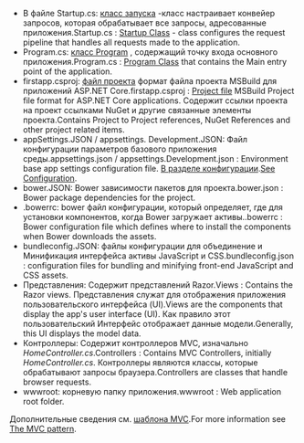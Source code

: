 * <span data-ttu-id="be01c-101">В файле Startup.cs: [класс запуска](../fundamentals/startup.md) -класс настраивает конвейер запросов, которая обрабатывает все запросы, адресованные приложения.</span><span class="sxs-lookup"><span data-stu-id="be01c-101">Startup.cs : [Startup Class](../fundamentals/startup.md) - class configures the request pipeline that handles all requests made to the application.</span></span>
* <span data-ttu-id="be01c-102">Program.cs: [класс Program](../fundamentals/index.md) , содержащий точку входа основного приложения.</span><span class="sxs-lookup"><span data-stu-id="be01c-102">Program.cs : [Program Class](../fundamentals/index.md) that contains the Main entry point of the application.</span></span>
* <span data-ttu-id="be01c-103">firstapp.csproj: [файл проекта](https://docs.microsoft.com/dotnet/articles/core/preview3/tools/csproj) формат файла проекта MSBuild для приложений ASP.NET Core.</span><span class="sxs-lookup"><span data-stu-id="be01c-103">firstapp.csproj : [Project file](https://docs.microsoft.com/dotnet/articles/core/preview3/tools/csproj) MSBuild Project file format for ASP.NET Core applications.</span></span> <span data-ttu-id="be01c-104">Содержит ссылки проекта на проект ссылками NuGet и другие связанные элементы проекта.</span><span class="sxs-lookup"><span data-stu-id="be01c-104">Contains Project to Project references, NuGet References and other project related items.</span></span>
* <span data-ttu-id="be01c-105">appSettings.JSON / appsettings. Development.JSON: Файл конфигурации параметров базового приложения среды.</span><span class="sxs-lookup"><span data-stu-id="be01c-105">appsettings.json / appsettings.Development.json : Environment base app settings configuration file.</span></span> <span data-ttu-id="be01c-106">[В разделе конфигурации](xref:fundamentals/configuration).</span><span class="sxs-lookup"><span data-stu-id="be01c-106">[See Configuration](xref:fundamentals/configuration).</span></span>
* <span data-ttu-id="be01c-107">bower.JSON: Bower зависимости пакетов для проекта.</span><span class="sxs-lookup"><span data-stu-id="be01c-107">bower.json : Bower package dependencies for the project.</span></span>
* <span data-ttu-id="be01c-108">.bowerrc: bower файл конфигурации, который определяет, где для установки компонентов, когда Bower загружает активы.</span><span class="sxs-lookup"><span data-stu-id="be01c-108">.bowerrc : Bower configuration file which defines where to install the components when Bower downloads the assets.</span></span>
* <span data-ttu-id="be01c-109">bundleconfig.JSON: файлы конфигурации для объединение и Минификация интерфейса активы JavaScript и CSS.</span><span class="sxs-lookup"><span data-stu-id="be01c-109">bundleconfig.json : configuration files for bundling and minifying front-end JavaScript and CSS assets.</span></span>
* <span data-ttu-id="be01c-110">Представления: Содержит представлений Razor.</span><span class="sxs-lookup"><span data-stu-id="be01c-110">Views : Contains the Razor views.</span></span> <span data-ttu-id="be01c-111">Представления служат для отображения приложения пользовательского интерфейса (UI).</span><span class="sxs-lookup"><span data-stu-id="be01c-111">Views are the components that display the app's user interface (UI).</span></span> <span data-ttu-id="be01c-112">Как правило этот пользовательский Интерфейс отображает данные модели.</span><span class="sxs-lookup"><span data-stu-id="be01c-112">Generally, this UI displays the model data.</span></span>
* <span data-ttu-id="be01c-113">Контроллеры: Содержит контроллеров MVC, изначально *HomeController.cs*.</span><span class="sxs-lookup"><span data-stu-id="be01c-113">Controllers : Contains MVC Controllers, initially *HomeController.cs*.</span></span> <span data-ttu-id="be01c-114">Контроллеры являются классы, которые обрабатывают запросы браузера.</span><span class="sxs-lookup"><span data-stu-id="be01c-114">Controllers are classes that handle browser requests.</span></span>
* <span data-ttu-id="be01c-115">wwwroot: корневую папку приложения.</span><span class="sxs-lookup"><span data-stu-id="be01c-115">wwwroot : Web application root folder.</span></span>

<span data-ttu-id="be01c-116">Дополнительные сведения см. [шаблона MVC](xref:mvc/overview).</span><span class="sxs-lookup"><span data-stu-id="be01c-116">For more information see [The MVC pattern](xref:mvc/overview).</span></span>
